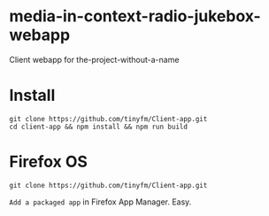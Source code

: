 media-in-context-radio-jukebox-webapp
=====================================

Client webapp for the-project-without-a-name

# Install

```
git clone https://github.com/tinyfm/Client-app.git
cd client-app && npm install && npm run build
```

# Firefox OS

```
git clone https://github.com/tinyfm/Client-app.git
```
`Add a packaged app` in Firefox App Manager. Easy.
